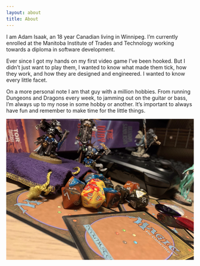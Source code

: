 ```yaml
---
layout: about
title: About
---
```

I am Adam Isaak, an 18 year Canadian living in Winnipeg. I’m currently enrolled at the Manitoba Institute of Trades and Technology working towards a diploma in software development.

Ever since I got my hands on my first video game I’ve been hooked.  But I didn’t just want to play them, I wanted to know what made them tick, how they work, and how they are designed and engineered. I wanted to know every little facet.

On a more personal note I am that guy with a million hobbies. From running Dungeons and Dragons every week, to jamming out on the guitar or bass, I’m always up to my nose in some hobby or another. It’s important to always have fun and remember to make time for the little things.

![All my various hobby's](/assets/images/Hobbys.png)
